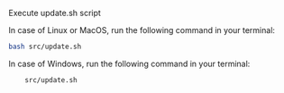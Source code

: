 Execute update.sh script

In case of Linux or MacOS, run the following command in your terminal:

```bash
bash src/update.sh
```

In case of Windows, run the following command in your terminal:

```
    src/update.sh
```